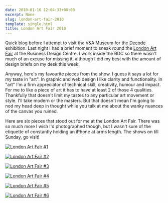 ```yaml
---
date: 2010-01-16 12:04:33+00:00
excerpt: None
slug: london-art-fair-2010
template: single.html
title: London Art Fair 2010
---
```


Quick blog before I attempt to visit the V&A Museum for the [Decode](http://www.vam.ac.uk/microsites/decode/) exhibition. Last night I had a brief moment to sneak round the [London Art Fair](http://www.londonartfair.co.uk/) at the Business Design Centre. I work inside the BDC so there wasn't much of an excuse for missing it, although I did my best with the amount of design briefs on my desk this week.

Anyway, here's my favourite pieces from the show. I guess it says a lot for my taste in "art". In graphic and web design I like clarity and functionality. In "art" I'm a firm appreciator of technical skill, creativity, humour and impact. For me to like a piece of art it has to have at least 2 of those 4 qualities. Thankfully that doesn't limit my tastes to any particular art movement or style. I'll take modern or the masters. But that doesn't mean I'm going to nod my head deep in thought while you talk at me about the wanky nuances of the canvas you ruined.

Here are six pieces that stood out for me at the London Art Fair. There was so much more I wish I'd photographed though, but I wasn't sure of the etiquette of constantly holding an iPhone at arms length. The shows on till Sunday, go visit!

[![London Art Fair #1](http://farm3.static.flickr.com/2803/4278766176_8d8bd93018.jpg)](http://www.flickr.com/photos/dbushell/4278766176/)

[![London Art Fair #2](http://farm5.static.flickr.com/4072/4278766910_94a9876bed.jpg)](http://www.flickr.com/photos/dbushell/4278766910/)

[![London Art Fair #3](http://farm5.static.flickr.com/4035/4278019109_957b1bdcd6.jpg)](http://www.flickr.com/photos/dbushell/4278019109/)

[![London Art Fair #4](http://farm5.static.flickr.com/4030/4278019591_e74f4d39fc.jpg)](http://www.flickr.com/photos/dbushell/4278019591/)

[![London Art Fair #5](http://farm3.static.flickr.com/2728/4278020277_df5792ab57.jpg)](http://www.flickr.com/photos/dbushell/4278020277/)

[![London Art Fair #6](http://farm3.static.flickr.com/2553/4278019861_2fe48f6136.jpg)](http://www.flickr.com/photos/dbushell/4278019861/)

